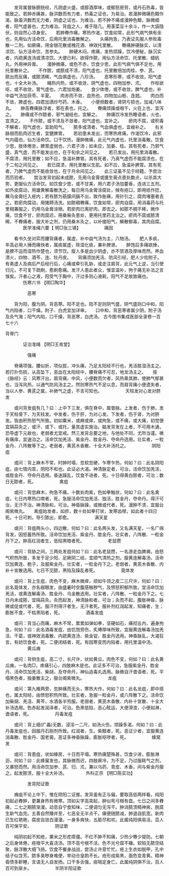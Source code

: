 <!-- { "loadSidebar": true } -->
　　发背属督脉膀胱经，凡阴虚火盛，或醇酒厚味，或郁怒房劳，或丹石热毒，皆能致之。若肿赤痛甚，脉洪数而有力者，热毒之证也，为易治。若漫肿微痛色黯作渴，脉虽洪数而无力者，阴虚之证也，为难治。若不肿不痛或漫肿色黯，脉微细者，阳气虚甚也，尤为难治。背疽之人，难于隐几。用菉菜豆十余斗，作一大袋隐伏，则自然心凉身安。　　若肿臖作痛，寒热作渴，饮食如常，此形气病气俱有余也，先用仙方活命饮，后用托里消毒散解之。　　头痛拘急，乃表证先服人参败毒散一二剂。如厥痛，用金银花散或槐花酒、神效托里散。　　臖痛肿硬脉实，以清凉饮、仙方活命饮、苦参丸。　　肿硬木闷，疼痛，发热烦躁，饮冷便秘，脉沉实者，内疏黄连汤或清凉饮。大便已利，欲得作脓，用仙方活命饮、托里散、蜡矾丸，外用神异膏。　　漫肿微痛，或色不赤，饮食少思，此形气病气俱不足也，用托里散补之。　　不作脓，或脓成不溃，阳气虚也，托里散倍加肉桂、参、芪。　　脓出而反痛，或脓清稀，气血俱虚也，八珍汤。　　恶寒形寒，或不收敛，阳气虚也，十全大补汤。　　晡热内热，或不收敛，阴气虚也，四物加参、朮。　　作呕欲呕，或不收敛，胃气虚也，六君加炮姜。　　食少体倦，或不收敛，脾气虚也，补中益气汤加茯苓、半夏。　　肉赤而不敛，血热也，四物加山栀、连翘。　　肉白而不敛，脾虚也，四君加酒炒芍药、木香。　　小便频数者，肾阴亏损也，加减八味丸。　　肿高臖痛脉浮者，邪在表也，托之。　　臖痛烦躁或咽干，火在上也，宜泻之。　　肿痛或不作脓者，邪气凝结也，宜解之。　　肿痛饮冷发热睡语者，火也，宜清之。　　不作脓，或不溃及不敛者，阳气虚也，宜补之。　　瘀肉不腐，或积毒不解者，阳气虚也，宜助阳气。　　脓多或清者，气血俱虚也，宜峻补之。　　右关脉弱而肌肉迟生者，宜健脾胃。　　若初患未发出，而寒热疼痛，作渴饮冷，此邪气内蕴也，仙方活命饮。口干饮热，漫肿微痛，此元气内虚也，托里消毒散。饮食少思，肢体倦怠，脾胃虚弱也，六君子汤；如未应，加姜、桂。其有死者，乃邪气盛，真气虚，而不能发出也，在于旬余之间见之。　　若已发出，用托里消毒散。不腐溃，用托里散；如不应，急温补脾胃。其有死者，乃真气虚而不能腐溃也，在于二旬之间见之。　　若已腐溃，用托里散以生肌。如不应，急温补脾胃。其有死者，乃脾气虚而不能收敛也，在于月余间见之。　　此三证虽不见于经籍，予尝治而历验者。　　尝治发背初起未成脓，先用乌金膏或援生膏点患处数点，以杀其大势，更服仙方活命饮。如饮食少思，或不甘美，用六君子汤加藿香，连进三五剂。如外皮腐动，用雄黄解毒散洗之，每日用乌金膏涂腐处，候有疮口，即用纸作捻，蘸乌金膏纴入疮内；若有脓为筋膜间膈不出，致作胀痛，用针引之，腐肉堵塞者去之。若瘀肉腐动，用猪蹄汤洗。如脓稠臖痛，饮食如常，瘀肉自腐，用消毒药与托里相兼服之，仍用乌金膏涂擦。若瘀肉已离好肉，即去之。如脓不稠不稀，微作痛，饮食不甘，瘀肉腐迟，用桑柴灸患处，更用托里药主治之。瘀肉不腐或脓清稀，不臖痛者，服大补之剂，仍用桑木灸之，以补接阳气，解散郁毒，其肉自腐。
　　　　医学准绳六要【 明□张三锡】
　　　　　痛因

　　看书久坐对弈而腰背痛者，属虚，补中益气汤为主，八物汤。　　肥人多痰，年高必用人捶而痛快者，属痰属虚，除湿化痰，兼补脾肾。　　醉饱后多痛欲捶，是脾不运而湿热作楚也，须节饮。瘦人多是血少阴虚，亦不禁酒及厚味而然。养血清火，四物、酒芩、连、牡丹皮。　　背痛须加羌活、防风引经，肥人少佐附子。　　有素虚人及病后产后经行后，心痛或牵引乳胁，或走注肩背，此元气上逆，当引使归元，不可复下疏刷，愈刷愈痛。发汗人患此者众，惟宜温补，拘于痛无补法之言悞矣。汗者心之液，阳受气于胸中，汗过多则心液耗，阳气不足故致痛也。
　　　　伤寒六书 【明□陶华】

　　　　　恶寒

　　背为阳，腹为阴。背恶寒。阳不足也。阳不足则阴气盛，阴气盛则口中和。阳气内陷者，口干燥。附子、白虎宜加详审。　　口中和，背恶寒者属少阴，附子汤及灸气海；阳气内陷，口干燥，背恶寒，白虎汤。
古今图书集成医部全录卷一百七十六

背脊门

　　　　证治准绳 【明□王肯堂】

　　　　　强痛

　　脊痛项强，腰似折，项似拔，冲头痛，乃足太阳经不行也，羌活胜湿汤主之。若打扑伤损，从高坠下，恶血在太阳经中，腰脊痛不可忍，地龙汤主之。　　按《脉经》云：风寒汗出，肩背痛，中风，小便数而欠者，风热乘其肺，使肺气郁甚也，当泻风热，以通气防风汤主之。然则寒热气不足以息，而肩背痛小便遗失者，当以人参、黄芪之属，补肺气之虚，不言可知也。
　　　　　天柱发对心发对脐发

　　或问背发疽有几？曰：上中下三发，俱在脊中，属督脉。上发者，伤于肺，发于天柱骨下，为天柱发。中发者，伤于肝，为对心发。下发者，伤于肾，为对脐发。皆由积热怒气所致。初如粟米，或麻或痒，或拘急，或不痛，或大痛，初觉便宜隔蒜灸之，或汗、或下、或托，量其虚实施治。脑发背发在上者，不可用木通，恐导虚下元故也，老弱者尤宜戒。然三发背总要之地，与他处不同，尤所当谨。微有痛痒，宜速治之。活命饮加羌活、紫金丹、胜金丹、夺命丹选用。壮实者，一粒金丹、八阵散等下之。老弱者，黄芪木香散、十全大补汤托之。
　　　　　阴阳疽

　　或问：背上麻木不常，时肿时塌，忽软忽硬，乍寒乍热，何如？曰：此名阴阳疽，由七情内乖，阴阳不和也。此证必大渴。神清脉定者，可治，活命饮加羌活，或胜金丹、夺命丹选用。昏迷躁乱，饮食不进者，死。十日得黄白脓者，可治；数日无脓者，死。
　　　　　禽疽

　　或问：背忽麻木，拘急不痛，十数处肉紫，色如拳触状，何如？曰：此名禽疽，七日内寒热口噤者，死。急服活命饮加羌活、独活，胜金丹，夺命丹。得汗可治，无汗不治。神清脉和，可治。神昏脉躁，或微或代者，死。漫肿不溃，宜服台阁紫微丸。　　禽疽始发者，如疹，数十处如拳打状，发寒齿噤，如此者十四日死。十日可刺，导引脓出，即愈。
　　　　　满天星

　　或问：背疽两头小，四边散，何如？曰：此名两头发，又名满天星，一名广绵背发，因怒蓄热所致。活命饮加羌活、紫金丹、胜金丹。壮实者，八阵散、一粒金丹下之。肿高红润者生，低陷黑暗者死。
　　　　　老鼠攒

　　或问：背胁之间，三两处发疽何如？曰：此名老鼠攒，一名游走血脾痈，由怒气积热所致，多发于足少阳、足厥阴二经，宜顺气清热之剂，服黄连解毒汤，活命饮加黄连、栀子，及服紫金丹。壮实者，一粒金丹下之。老弱者，黄芪木香散、内补十宣散选用。七日不见脓，黑陷及躁乱者死。
　　　　　竟体发

　　或问：背上生疽，肉色不变，麻木微痒，顽如牛领之皮二三尺许，何如？曰：此名竟体发，亦名椒眼发，由盛暑时空腹感触秽气，及愤怒积郁所致，宜活命饮加羌活，或黄连解毒汤、胜金丹、乌金散选用。壮实者，八阵散、一粒金丹下之。七日内未成脓，宜隔蒜灸。灸而起发，神清脉和者，可治；灸而不起，腹胀神昏，脉微或促或代者，死。服汗剂得汗者生，无汗者死。服补剂红润起发，知痛者，生；膨胀不食，干枯黑陷者，死。
　　　　　酒毒发疽

　　或问：背当心而痛，麻木不常，累累如弹如拳，坚硬如石，痛彻五内，遍身拘急，何如？曰：此名酒毒发疽，由饥饱劳伤，炙煿厚味所致，宜服黄连解毒汤加羌活、干葛，或神效消毒散、内疏黄连汤、紫金锭、胜金丹选用。神昏脉乱，大渴狂言，有妨饮食者，死。二便闭结者，死。有因寒变而内陷者，用托里温中汤。
　　　　　黄瓜痈

　　或问：背侧生疽，高二寸，长尺许，状如黄瓜，肉色不变，何如？曰：此名黄瓜痈，一名肉□，疼痛引心，四肢麻木是也。此证多不可治，急服紫金丹、胜金丹、活命饮加羌活、柴胡，及夺命丹，神仙追毒丸选用。脉微自汗谵语者，死。平塌黑色者，独姜散主之，服台阁紫微丸。
　　　　　龙疽

　　或问：第九椎两旁，忽肿痛而无头，寒热大作，何如？曰：此名龙疽，即中搭也，属太阳经，由愤怒积热所致。壮实者，急服一粒金丹，或八阵散下之。活命饮加柴胡、羌活、黄芩，水酒各半煎服。老弱者，黄芪木香散、内补十宣散、十全大补汤选用。色赤起发润泽者，可治。色黑低陷，恶心眩运，大便滑泄，小便如淋，谵语者，死。
　　　　　丹毒发疽

　　或问：背上细(疒畾)无数，浸淫一二尺，如汤火伤，烦躁多渴，何如？曰：此丹毒发疽也，因服丹石刚剂所致。红润者，生。紫黯者，死。恶证少者，宜服黄连消毒散、胜金丹、国老膏。恶证多神昏脉躁，膨胀呕哕者，死。
　　　　　蜂窝发

　　或问：背患疽，状如蜂房，十日而平塌，寒热痛楚殊甚，饮食少进，膨胀淋沥，何如？曰：此蜂窠发也，其脉微而迟，四肢厥冷，为不足，乃过服耗气之剂，又暴怒而然。用活命饮加参、芪、归、朮，兼以乌药、青皮、木香，间与紫金丹服之。起发脓溃，服十全大补汤。
　　　　外科正宗 【明□陈实功】

　　　　　发背阳证歌

　　痈疽不论上中下，惟在阴阳二证推。发背虽有正与偏，要取高低两样看。纯阳初起必臖肿，更兼身热有微寒。顶如尖字高突起，肿似弯弓根有盘。七日之间多臖痛，二七之期脓渐漫。动息自宁食知味，二便调匀无泻干。肿消脓溃精神爽，脱腐生新气血完。五善自然臻并至，七恶全无半点干。痛便随脓减，肿退自肌宽。新肉已生红艳艳，腐皮自敛白漫漫。一身多爽快，五脏尽和欢。此属纯阳俱易活，百人百可保平安。
　　　　　阴证歌

　　纯阴初起不知疮，粟米之形疙瘩僵。不红不肿不知痛，少热少臖少堤防。七朝之后身体倦，疮根平大喜浇汤。顶不高兮根不活，色不光兮腐不穰。软陷无脓空结聚，脉浮散大细飞扬。饮食不餐身战战，尝汤止许意忙忙。疮上生衣如脱甲，孔中结子似含芳。脓多臭秽身难便，举动仓皇韵不长。疮形成紫黑，面色变青黄。精神昏愦多鼾睡，言语无人自发扬。口干多舌强，痰喘定身亡。此属纯阴俱不治，百人百可到泉乡。
　　　　　半阴半阳证歌

